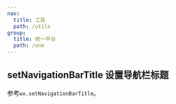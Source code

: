 ```yaml
---
nav:
  title: 工具
  path: /utils
group:
  title: 统一平台
  path: /one
---
```


## setNavigationBarTitle 设置导航栏标题

参考`wx.setNavigationBarTitle`。
